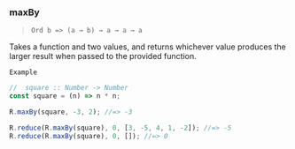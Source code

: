 ### maxBy

> `Ord b => (a → b) → a → a → a`

Takes a function and two values, and returns whichever value produces the larger result when passed to the provided function.

`Example`

```js
//  square :: Number -> Number
const square = (n) => n * n;

R.maxBy(square, -3, 2); //=> -3

R.reduce(R.maxBy(square), 0, [3, -5, 4, 1, -2]); //=> -5
R.reduce(R.maxBy(square), 0, []); //=> 0
```

